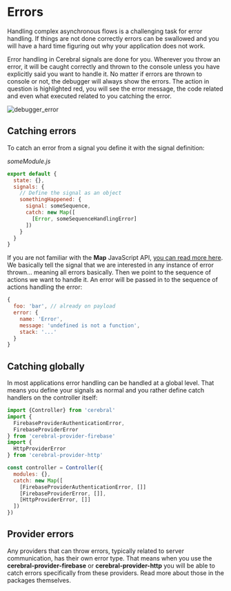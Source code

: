 # Errors

Handling complex asynchronous flows is a challenging task for error handling. If things are not done correctly errors can be swallowed and you will have a hard time figuring out why your application does not work.

Error handling in Cerebral signals are done for you. Wherever you throw an error, it will be caught correctly and thrown to the console unless you have explicitly said you want to handle it. No matter if errors are thrown to console or not, the debugger will always show the errors. The action in question is highlighted red, you will see the error message, the code related and even what executed related to you catching the error.

![debugger_error](/images/debugger_error.png)

## Catching errors
To catch an error from a signal you define it with the signal definition:

*someModule.js*
```js
export default {
  state: {},
  signals: {
    // Define the signal as an object
    somethingHappened: {
      signal: someSequence,
      catch: new Map([
        [Error, someSequenceHandlingError]
      ])
    }
  }
}
```

If you are not familiar with the **Map** JavaScript API, [you can read more here](https://developer.mozilla.org/en-US/docs/Web/JavaScript/Reference/Global_Objects/Map). We basically tell the signal that we are interested in any instance of error thrown... meaning all errors basically. Then we point to the sequence of actions we want to handle it. An error will be passed in to the sequence of actions handling the error:

```js
{
  foo: 'bar', // already on payload
  error: {
    name: 'Error',
    message: 'undefined is not a function',
    stack: '...'
  }
}
```

## Catching globally
In most applications error handling can be handled at a global level. That means you define your signals as normal and you rather define catch handlers on the controller itself:

```js
import {Controller} from 'cerebral'
import {
  FirebaseProviderAuthenticationError,
  FirebaseProviderError
} from 'cerebral-provider-firebase'
import {
  HttpProviderError
} from 'cerebral-provider-http'

const controller = Controller({
  modules: {},
  catch: new Map([
    [FirebaseProviderAuthenticationError, []]
    [FirebaseProviderError, []],
    [HttpProviderError, []]
  ])
})
```

## Provider errors
Any providers that can throw errors, typically related to server communication, has their own error type. That means when you use the **cerebral-provider-firebase** or **cerebral-provider-http** you will be able to catch errors specifically from these providers. Read more about those in the packages themselves.
